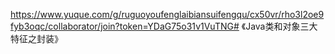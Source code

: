 https://www.yuque.com/g/ruguoyoufenglaibiansuifengqu/cx50vr/rho3l2oe9fyb3oqc/collaborator/join?token=YDaG75o31v1VuTNG# 《Java类和对象三大特征之封装》